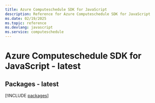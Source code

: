 ```yaml
---
title: Azure Computeschedule SDK for JavaScript
description: Reference for Azure Computeschedule SDK for JavaScript
ms.date: 02/19/2025
ms.topic: reference
ms.devlang: javascript
ms.service: computeschedule
---
```

# Azure Computeschedule SDK for JavaScript - latest
## Packages - latest
[!INCLUDE [packages](computeschedule-index.md)]
